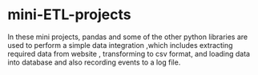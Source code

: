# mini-ETL-projects
In these mini projects,  pandas and some of the other python libraries are used to perform a simple data integration ,which includes  extracting required data from website , transforming to csv format, and loading data into database and also recording events to a log file.
